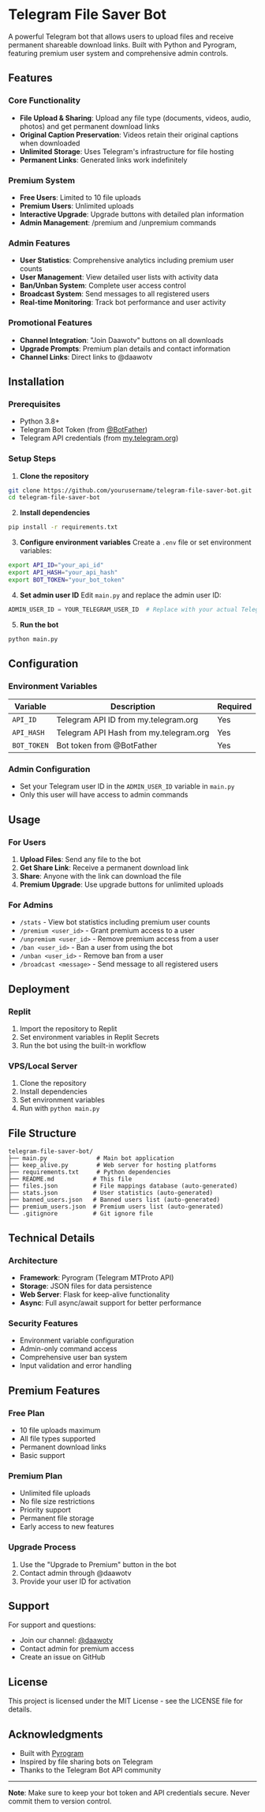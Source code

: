 # Telegram File Saver Bot

A powerful Telegram bot that allows users to upload files and receive permanent shareable download links. Built with Python and Pyrogram, featuring premium user system and comprehensive admin controls.

## Features

### Core Functionality
- **File Upload & Sharing**: Upload any file type (documents, videos, audio, photos) and get permanent download links
- **Original Caption Preservation**: Videos retain their original captions when downloaded
- **Unlimited Storage**: Uses Telegram's infrastructure for file hosting
- **Permanent Links**: Generated links work indefinitely

### Premium System
- **Free Users**: Limited to 10 file uploads
- **Premium Users**: Unlimited uploads
- **Interactive Upgrade**: Upgrade buttons with detailed plan information
- **Admin Management**: /premium and /unpremium commands

### Admin Features
- **User Statistics**: Comprehensive analytics including premium user counts
- **User Management**: View detailed user lists with activity data
- **Ban/Unban System**: Complete user access control
- **Broadcast System**: Send messages to all registered users
- **Real-time Monitoring**: Track bot performance and user activity

### Promotional Features
- **Channel Integration**: "Join Daawotv" buttons on all downloads
- **Upgrade Prompts**: Premium plan details and contact information
- **Channel Links**: Direct links to @daawotv

## Installation

### Prerequisites
- Python 3.8+
- Telegram Bot Token (from [@BotFather](https://t.me/botfather))
- Telegram API credentials (from [my.telegram.org](https://my.telegram.org/))

### Setup Steps

1. **Clone the repository**
```bash
git clone https://github.com/yourusername/telegram-file-saver-bot.git
cd telegram-file-saver-bot
```

2. **Install dependencies**
```bash
pip install -r requirements.txt
```

3. **Configure environment variables**
Create a `.env` file or set environment variables:
```bash
export API_ID="your_api_id"
export API_HASH="your_api_hash"
export BOT_TOKEN="your_bot_token"
```

4. **Set admin user ID**
Edit `main.py` and replace the admin user ID:
```python
ADMIN_USER_ID = YOUR_TELEGRAM_USER_ID  # Replace with your actual Telegram user ID
```

5. **Run the bot**
```bash
python main.py
```

## Configuration

### Environment Variables
| Variable | Description | Required |
|----------|-------------|----------|
| `API_ID` | Telegram API ID from my.telegram.org | Yes |
| `API_HASH` | Telegram API Hash from my.telegram.org | Yes |
| `BOT_TOKEN` | Bot token from @BotFather | Yes |

### Admin Configuration
- Set your Telegram user ID in the `ADMIN_USER_ID` variable in `main.py`
- Only this user will have access to admin commands

## Usage

### For Users
1. **Upload Files**: Send any file to the bot
2. **Get Share Link**: Receive a permanent download link
3. **Share**: Anyone with the link can download the file
4. **Premium Upgrade**: Use upgrade buttons for unlimited uploads

### For Admins
- `/stats` - View bot statistics including premium user counts
- `/premium <user_id>` - Grant premium access to a user
- `/unpremium <user_id>` - Remove premium access from a user
- `/ban <user_id>` - Ban a user from using the bot
- `/unban <user_id>` - Remove ban from a user
- `/broadcast <message>` - Send message to all registered users

## Deployment

### Replit
1. Import the repository to Replit
2. Set environment variables in Replit Secrets
3. Run the bot using the built-in workflow

### VPS/Local Server
1. Clone the repository
2. Install dependencies
3. Set environment variables
4. Run with `python main.py`

## File Structure
```
telegram-file-saver-bot/
├── main.py              # Main bot application
├── keep_alive.py        # Web server for hosting platforms
├── requirements.txt     # Python dependencies
├── README.md           # This file
├── files.json          # File mappings database (auto-generated)
├── stats.json          # User statistics (auto-generated)
├── banned_users.json   # Banned users list (auto-generated)
├── premium_users.json  # Premium users list (auto-generated)
└── .gitignore          # Git ignore file
```

## Technical Details

### Architecture
- **Framework**: Pyrogram (Telegram MTProto API)
- **Storage**: JSON files for data persistence
- **Web Server**: Flask for keep-alive functionality
- **Async**: Full async/await support for better performance

### Security Features
- Environment variable configuration
- Admin-only command access
- Comprehensive user ban system
- Input validation and error handling

## Premium Features

### Free Plan
- 10 file uploads maximum
- All file types supported
- Permanent download links
- Basic support

### Premium Plan
- Unlimited file uploads
- No file size restrictions
- Priority support
- Permanent file storage
- Early access to new features

### Upgrade Process
1. Use the "Upgrade to Premium" button in the bot
2. Contact admin through @daawotv
3. Provide your user ID for activation

## Support

For support and questions:
- Join our channel: [@daawotv](https://t.me/daawotv)
- Contact admin for premium access
- Create an issue on GitHub

## License

This project is licensed under the MIT License - see the LICENSE file for details.

## Acknowledgments

- Built with [Pyrogram](https://github.com/pyrogram/pyrogram)
- Inspired by file sharing bots on Telegram
- Thanks to the Telegram Bot API community

---

**Note**: Make sure to keep your bot token and API credentials secure. Never commit them to version control.
